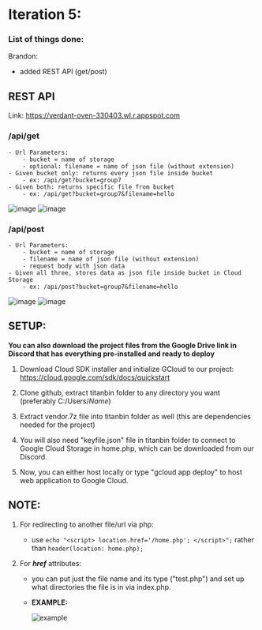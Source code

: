 # Iteration 5:
### **List of things done:**
Brandon:
- added REST API (get/post)

## REST API
Link: https://verdant-oven-330403.wl.r.appspot.com
### /api/get
    - Url Parameters:
        - bucket = name of storage
        - optional: filename = name of json file (without extension)
    - Given bucket only: returns every json file inside bucket
        - ex: /api/get?bucket=group7 
    - Given both: returns specific file from bucket
        - ex: /api/get?bucket=group7&filename=hello

![image](https://user-images.githubusercontent.com/55907638/144702857-abafb795-1c91-4864-a8e8-c2577f77e672.png)
![image](https://user-images.githubusercontent.com/55907638/144702988-78f363cf-a829-47a3-a66f-db114bb32fea.png)


### /api/post
    - Url Parameters:
        - bucket = name of storage
        - filename = name of json file (without extension)
        - request body with json data
    - Given all three, stores data as json file inside bucket in Cloud Storage
        - ex: /api/post?bucket=group7&filename=hello
        
![image](https://user-images.githubusercontent.com/55907638/144702819-6c000121-f50c-447a-b4bd-72c115892047.png)
![image](https://user-images.githubusercontent.com/55907638/144702843-18ce3cd8-3477-4403-bf50-3dba8137a6cb.png)

## **SETUP:**

**You can also download the project files from the Google Drive link in Discord that has everything pre-installed and ready to deploy**

1. Download Cloud SDK installer and initialize GCloud to our project: https://cloud.google.com/sdk/docs/quickstart

2. Clone github, extract titanbin folder to any directory you want (preferably C:/Users/_Name_)

3. Extract vendor.7z file into titanbin folder as well (this are dependencies needed for the project)

4. You will also need "keyfile.json" file in titanbin folder to connect to Google Cloud Storage in home.php, which can be downloaded from our Discord.

5. Now, you can either host locally or type "gcloud app deploy" to host web application to Google Cloud. 


## NOTE:
1) For redirecting to another file/url via php:

    - use ```echo "<script> location.href='/home.php'; </script>";``` rather than ```header(location: home.php);```

2) For **_href_** attributes:
    - you can put just the file name and its type ("test.php") and set up what directories the file is in via index.php.

    - **EXAMPLE:**

       ![example](https://user-images.githubusercontent.com/55907638/135773345-4fa579a4-65d7-45b6-a6d9-26f998cff46f.png)

